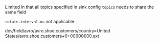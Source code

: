 Limited in that all topics specified in sink config `topics` needs to share the same field

`rotate.interval.ms` not applicable

dev/field/avro/avro.shoe.customers/country=United States/avro.shoe.customers+0+00000000.ext